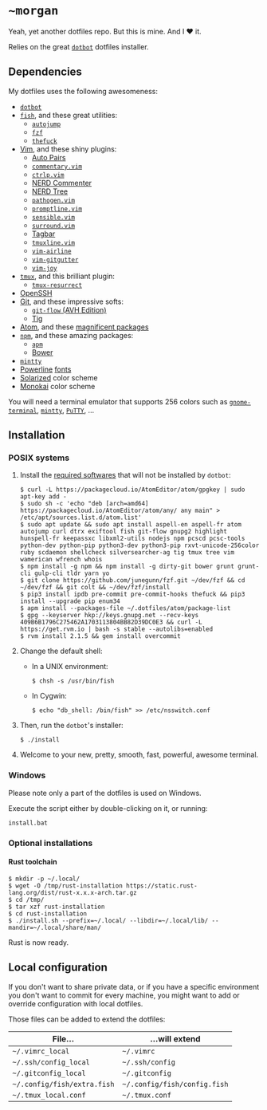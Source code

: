 `~morgan`
=========

Yeah, yet another dotfiles repo. But this is mine. And I ❤ it.

Relies on the great [`dotbot`](https://github.com/anishathalye/dotbot) dotfiles installer.

Dependencies
------------

My dotfiles uses the following awesomeness:

- [`dotbot`](https://github.com/anishathalye/dotbot)
- [`fish`](http://fishshell.com/), and these great utilities:
    - [`autojump`](https://github.com/wting/autojump)
    - [`fzf`](https://github.com/junegunn/fzf)
    - [`thefuck`](https://github.com/nvbn/thefuck)
- [Vim](http://www.vim.org/), and these shiny plugins:
    - [Auto Pairs](https://github.com/jiangmiao/auto-pairs)
    - [`commentary.vim`](https://github.com/tpope/vim-commentary)
    - [`ctrlp.vim`](https://github.com/ctrlpvim/ctrlp.vim)
    - [NERD Commenter](https://github.com/scrooloose/nerdtree)
    - [NERD Tree](https://github.com/scrooloose/nerdtree)
    - [`pathogen.vim`](https://github.com/tpope/vim-pathogen)
    - [`promptline.vim`](https://github.com/edkolev/promptline.vim)
    - [`sensible.vim`](https://github.com/tpope/vim-sensible)
    - [`surround.vim`](https://github.com/tpope/vim-surround)
    - [Tagbar](https://github.com/majutsushi/tagbar)
    - [`tmuxline.vim`](https://github.com/edkolev/tmuxline.vim)
    - [`vim-airline`](https://github.com/bling/vim-airline)
    - [`vim-gitgutter`](https://github.com/airblade/vim-gitgutter)
    - [`vim-joy`](https://github.com/rking/vim-joy)
- [`tmux`](https://tmux.github.io/), and this brilliant plugin:
    - [`tmux-resurrect`](https://github.com/tmux-plugins/tmux-resurrect)
- [OpenSSH](http://www.openssh.com/)
- [Git](http://git-scm.com/), and these impressive softs:
    - [`git-flow` (AVH Edition)](https://github.com/petervanderdoes/gitflow-avh)
    - [Tig](http://jonas.nitro.dk/tig/)
- [Atom](https://atom.io/), and these [magnificent packages](https://raw.githubusercontent.com/nagromc/dotfiles/master/atom/package-list)
- [`npm`](https://www.npmjs.com/), and these amazing packages:
    - [`apm`](https://github.com/atom/apm)
    - [Bower](http://bower.io/)
- [`mintty`](http://mintty.github.io/)
- [Powerline](https://github.com/powerline/powerline) [fonts](https://github.com/powerline/fonts)
- [Solarized](http://ethanschoonover.com/solarized) color scheme
- [Monokai](http://www.monokai.nl/blog/2006/07/15/textmate-color-theme/) color scheme

You will need a terminal emulator that supports 256 colors such as [`gnome-terminal`](http://directory.fsf.org/wiki/Gnome-terminal), [`mintty`](http://mintty.github.io/), [`PuTTY`](http://www.putty.org/), …

Installation
------------

### POSIX systems

1. Install the [required softwares](#dependencies) that will not be installed by `dotbot`:

    ```shell
    $ curl -L https://packagecloud.io/AtomEditor/atom/gpgkey | sudo apt-key add -
    $ sudo sh -c 'echo "deb [arch=amd64] https://packagecloud.io/AtomEditor/atom/any/ any main" > /etc/apt/sources.list.d/atom.list'
    $ sudo apt update && sudo apt install aspell-en aspell-fr atom autojump curl dtrx exiftool fish git-flow gnupg2 highlight hunspell-fr keepassxc libxml2-utils nodejs npm pcscd pcsc-tools python-dev python-pip python3-dev python3-pip rxvt-unicode-256color ruby scdaemon shellcheck silversearcher-ag tig tmux tree vim wamerican wfrench whois
    $ npm install -g npm && npm install -g dirty-git bower grunt grunt-cli gulp-cli tldr yarn yo
    $ git clone https://github.com/junegunn/fzf.git ~/dev/fzf && cd ~/dev/fzf && git colt && ~/dev/fzf/install
    $ pip3 install ipdb pre-commit pre-commit-hooks thefuck && pip3 install --upgrade pip enum34
    $ apm install --packages-file ~/.dotfiles/atom/package-list
    $ gpg --keyserver hkp://keys.gnupg.net --recv-keys 409B6B1796C275462A1703113804BB82D39DC0E3 && curl -L https://get.rvm.io | bash -s stable --autolibs=enabled
    $ rvm install 2.1.5 && gem install overcommit
    ```

2. Change the default shell:

    - In a UNIX environment:

        ```shell
        $ chsh -s /usr/bin/fish
        ```

    - In Cygwin:

        ```shell
        $ echo "db_shell: /bin/fish" >> /etc/nsswitch.conf
        ```

3. Then, run the `dotbot`'s installer:

    ```shell
    $ ./install
    ```

4. Welcome to your new, pretty, smooth, fast, powerful, awesome terminal.

### Windows

Please note only a part of the dotfiles is used on Windows.

Execute the script either by double-clicking on it, or running:

```batchfile
install.bat
```

### Optional installations

#### Rust toolchain

```shell
$ mkdir -p ~/.local/
$ wget -O /tmp/rust-installation https://static.rust-lang.org/dist/rust-x.x.x-arch.tar.gz
$ cd /tmp/
$ tar xzf rust-installation
$ cd rust-installation
$ ./install.sh --prefix=~/.local/ --libdir=~/.local/lib/ --mandir=~/.local/share/man/
```

Rust is now ready.

Local configuration
-------------------

If you don't want to share private data, or if you have a specific environment you don't want to commit for every machine, you might want to add or override configuration with local dotfiles.

Those files can be added to extend the dotfiles:

| File…                       | …will extend                 |
| --------------------------- | ---------------------------- |
| `~/.vimrc_local`            | `~/.vimrc`                   |
| `~/.ssh/config_local`       | `~/.ssh/config`              |
| `~/.gitconfig_local`        | `~/.gitconfig`               |
| `~/.config/fish/extra.fish` | `~/.config/fish/config.fish` |
| `~/.tmux_local.conf`        | `~/.tmux.conf`               |
